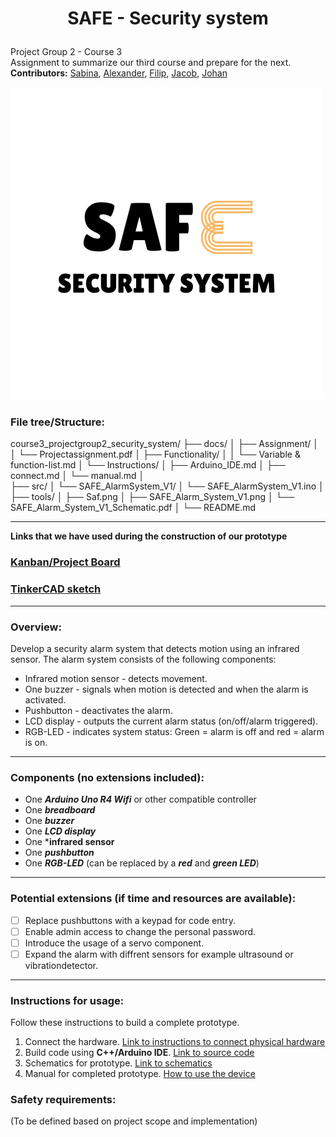 # <p align="center"> SAFE - Security system </p>
Project Group 2 - Course 3  
Assignment to summarize our third course and prepare for the next.  
**Contributors:** [Sabina](https://github.com/binasime), [Alexander](https://github.com/alexanderchasacademy), [Filip](https://github.com/Filipanderssondev),  [Jacob](https://github.com/jalis00), [Johan](https://github.com/bubba-94)  

![SAFE Security system](https://github.com/Filipanderssondev/course3_projectgroup2_security_system/blob/main/tools/SAF.png)  

### File tree/Structure:
course3_projectgroup2_security_system/
├── docs/
│   ├── Assignment/
│   │   └── Projectassignment.pdf
│   ├── Functionality/
│   │   └── Variable & function-list.md
│   └── Instructions/
│       ├── Arduino_IDE.md
│       ├── connect.md
│       └── manual.md
│   
├── src/
│   └── SAFE_AlarmSystem_V1/
│       └── SAFE_AlarmSystem_V1.ino
│
├── tools/
│   ├── Saf.png
│   ├── SAFE_Alarm_System_V1.png
│   └── SAFE_Alarm_System_V1_Schematic.pdf
│
└── README.md


________________
**Links that we have used during the construction of our prototype**  
### [Kanban/Project Board](https://github.com/users/Filipanderssondev/projects/6)

### [TinkerCAD sketch](https://www.tinkercad.com/things/2IvXT1tnwTr-safe-alarm-system-v10?sharecode=3K8oA0UX7hQ530EvdRRKtiQOKeserKk2IRnFxNyzCII)   
_____________
### Overview:  
Develop a security alarm system that detects motion using an infrared sensor. The alarm system consists of the following components:   
* Infrared motion sensor - detects movement.
* One buzzer - signals when motion is detected and when the alarm is activated.
* Pushbutton - deactivates the alarm.    
* LCD display - outputs the current alarm status (on/off/alarm triggered).
* RGB-LED - indicates system status: Green = alarm is off and red = alarm is on.
_________

### Components (no extensions included): 
* One ***Arduino Uno R4 Wifi*** or other compatible controller  
* One ***breadboard***   
* One ***buzzer***      
* One ***LCD display***
* One ***infrared sensor**  
* One ***pushbutton***  
* One ***RGB-LED*** (can be replaced by a ***red*** and ***green LED***)
____  

### Potential extensions (if time and resources are available):  

- [ ] Replace pushbuttons with a keypad for code entry.  
- [ ] Enable admin access to change the personal password.
- [ ] Introduce the usage of a servo component.
- [ ] Expand the alarm with diffrent sensors for example ultrasound or vibrationdetector.  

______
### Instructions for usage:  
Follow these instructions to build a complete prototype.
1. Connect the hardware. [Link to instructions to connect physical hardware](https://github.com/Filipanderssondev/course3_projectgroup2_security_system/blob/main/docs/Instructions/connect.md)
2. Build code using **C++/Arduino IDE**. [Link to source code](https://github.com/Filipanderssondev/course3_projectgroup2_security_system/blob/main/src/SAFE_AlarmSystem/SAFE_AlarmSystem.ino)
3. Schematics for prototype. [Link to schematics](https://github.com/Filipanderssondev/course3_projectgroup2_security_system/blob/main/tools/TESTING%20SAFE_AlarmSystem.ino.pdf)
4. Manual for completed prototype. [How to use the device](https://github.com/Filipanderssondev/course3_projectgroup2_security_system/blob/main/docs/Instructions/manual.md)
   
### Safety requirements:  
(To be defined based on project scope and implementation)
